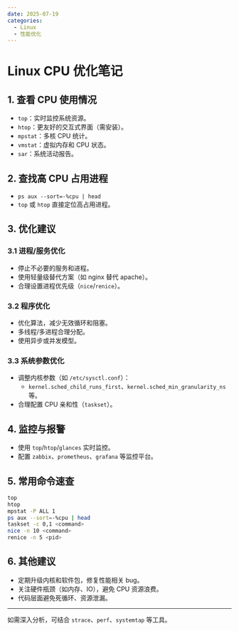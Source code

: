 ```yaml
---
date: 2025-07-19
categories:
  - Linux
  - 性能优化
---
```


# Linux CPU 优化笔记
<!-- more -->
## 1. 查看 CPU 使用情况
- `top`：实时监控系统资源。
- `htop`：更友好的交互式界面（需安装）。
- `mpstat`：多核 CPU 统计。
- `vmstat`：虚拟内存和 CPU 状态。
- `sar`：系统活动报告。

## 2. 查找高 CPU 占用进程
- `ps aux --sort=-%cpu | head`
- `top` 或 `htop` 直接定位高占用进程。

## 3. 优化建议
### 3.1 进程/服务优化
- 停止不必要的服务和进程。
- 使用轻量级替代方案（如 nginx 替代 apache）。
- 合理设置进程优先级（`nice`/`renice`）。

### 3.2 程序优化
- 优化算法，减少无效循环和阻塞。
- 多线程/多进程合理分配。
- 使用异步或并发模型。

### 3.3 系统参数优化
- 调整内核参数（如 `/etc/sysctl.conf`）：
  - `kernel.sched_child_runs_first`、`kernel.sched_min_granularity_ns` 等。
- 合理配置 CPU 亲和性（`taskset`）。

## 4. 监控与报警
- 使用 `top`/`htop`/`glances` 实时监控。
- 配置 `zabbix`、`prometheus`、`grafana` 等监控平台。

## 5. 常用命令速查
```bash
top
htop
mpstat -P ALL 1
ps aux --sort=-%cpu | head
taskset -c 0,1 <command>
nice -n 10 <command>
renice -n 5 <pid>
```

## 6. 其他建议
- 定期升级内核和软件包，修复性能相关 bug。
- 关注硬件瓶颈（如内存、IO），避免 CPU 资源浪费。
- 代码层面避免死循环、资源泄漏。

---
如需深入分析，可结合 `strace`、`perf`、`systemtap` 等工具。
